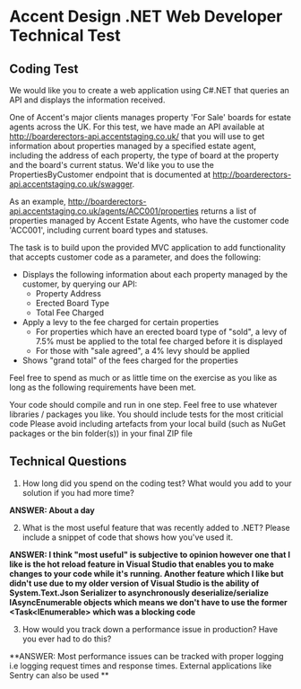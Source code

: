 Accent Design .NET Web Developer Technical Test
===============================================

## Coding Test

We would like you to create a web application using C#.NET that queries an API and displays the information received. 

One of Accent's major clients manages property 'For Sale' boards for estate agents across the UK. For this test, we have made an API available at http://boarderectors-api.accentstaging.co.uk/ that you will use to get information about properties managed by a specified estate agent, including the address of each property, the type of board at the property and the board's current status. We'd like you to use the PropertiesByCustomer endpoint that is documented at http://boarderectors-api.accentstaging.co.uk/swagger.

As an example, http://boarderectors-api.accentstaging.co.uk/agents/ACC001/properties returns a list of properties managed by Accent Estate Agents, who have the customer code 'ACC001', including current board types and statuses.

The task is to build upon the provided MVC application to add functionality that accepts customer code as a parameter, and does the following:

* Displays the following information about each property managed by the customer, by querying our API:
  * Property Address
  * Erected Board Type
  * Total Fee Charged
* Apply a levy to the fee charged for certain properties
  * For properties which have an erected board type of "sold", a levy of 7.5% must be applied to the total fee charged before it is displayed
  * For those with "sale agreed", a 4% levy should be applied
* Shows "grand total" of the fees charged for the properties

Feel free to spend as much or as little time on the exercise as you like as long as the following requirements have been met.

Your code should compile and run in one step.
Feel free to use whatever libraries / packages you like.
You should include tests for the most criticial code
Please avoid including artefacts from your local build (such as NuGet packages or the bin folder(s)) in your final ZIP file


## Technical Questions

1. How long did you spend on the coding test? What would you add to your solution if you had more time?  

 **ANSWER: About a day** 

2. What is the most useful feature that was recently added to .NET? Please include a snippet of code that shows how you've used it. 

 **ANSWER: I think "most useful" is subjective to opinion however one that I like is the hot reload feature in Visual Studio that enables you to make changes to your code while it's running. Another feature which I like but didn't use due to my older version of Visual Studio is the ability of System.Text.Json Serializer to asynchronously deserialize/serialize IAsyncEnumerable objects which means we don't have to use the former <Task<IEnumerable<T>> which was a blocking code**
 
3. How would you track down a performance issue in production? Have you ever had to do this?

 **ANSWER: Most performance issues can be tracked with proper logging i.e logging request times and response times. External applications like Sentry can also be used **
 
